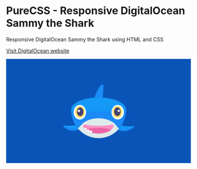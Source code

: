 # PureCSS - Responsive DigitalOcean Sammy the Shark

Responsive DigitalOcean Sammy the Shark using HTML and CSS

[Visit DigitalOcean website](https://www.digitalocean.com/)

<div align="center">
   <img src="screenshot.png" width="800" />
</div
